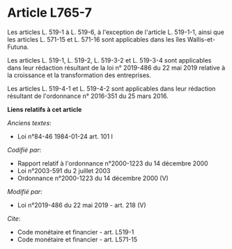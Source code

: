 # Article L765-7

Les articles L. 519-1 à L. 519-6, à l'exception de l'article L. 519-1-1, ainsi que les articles L. 571-15 et L. 571-16 sont
applicables dans les îles Wallis-et-Futuna.

Les articles L. 519-1, L. 519-2, L. 519-3-2 et L. 519-3-4 sont applicables dans leur rédaction résultant de la loi n°
2019-486 du 22 mai 2019 relative à la croissance et la transformation des entreprises.

Les articles L. 519-4-1 et L. 519-4-2 sont applicables dans leur rédaction résultant de l'ordonnance n° 2016-351 du 25 mars
2016.

**Liens relatifs à cet article**

_Anciens textes_:

  - Loi n°84-46 1984-01-24 art. 101 I

_Codifié par_:

  - Rapport relatif à l'ordonnance n°2000-1223 du 14 décembre 2000
  - Loi n°2003-591 du 2 juillet 2003
  - Ordonnance n°2000-1223 du 14 décembre 2000 (V)

_Modifié par_:

  - Loi n°2019-486 du 22 mai 2019 - art. 218 (V)

_Cite_:

  - Code monétaire et financier - art. L519-1
  - Code monétaire et financier - art. L571-15
